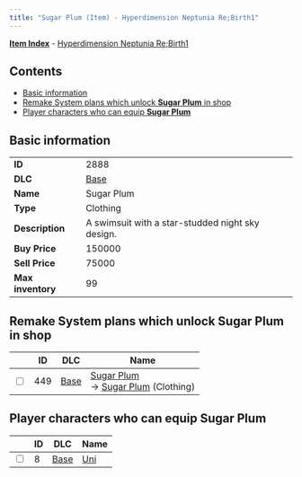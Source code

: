 ```yaml
---
title: "Sugar Plum (Item) - Hyperdimension Neptunia Re;Birth1"
---
```


[**Item Index**](/neptunia/rb1/item/index.html) - [Hyperdimension Neptunia Re;Birth1](/neptunia/rb1)

## Contents

- [Basic information](#basic-information)
- [Remake System plans which unlock **Sugar Plum** in shop](#remake-system-plans-which-unlock-sugar-plum-in-shop)
- [Player characters who can equip **Sugar Plum**](#player-characters-who-can-equip-sugar-plum)

## Basic information

|   |   |
| -- | -- |
| **ID** | 2888 |
| **DLC** | [Base](/neptunia/rb1/dlc/1-base.html) |
| **Name** | Sugar Plum |
| **Type** | Clothing |
| **Description** | A swimsuit with a star-studded night sky design. |
| **Buy Price** | 150000 |
| **Sell Price** | 75000 |
| **Max inventory** | 99 |


## Remake System plans which unlock **Sugar Plum** in shop

|    | ID | DLC | Name |
| -- | -- | --- | ---- |
| <input type="checkbox" id="rb1-remake-1-449" class="trackbox" /> | 449 | [Base](/neptunia/rb1/dlc/1-base.html) | [Sugar Plum](/neptunia/rb1/remake/1-449-sugar-plum.html)<br /> → [Sugar Plum](/neptunia/rb1/item/1-2888-sugar-plum.html) (Clothing) |


## Player characters who can equip **Sugar Plum**

|    | ID | DLC | Name |
| -- | -- | --- | ---- |
| <input type="checkbox" id="rb1-player-1-8" class="trackbox" /> | 8 | [Base](/neptunia/rb1/dlc/1-base.html) | [Uni](/neptunia/rb1/player/1-8-uni.html) |
